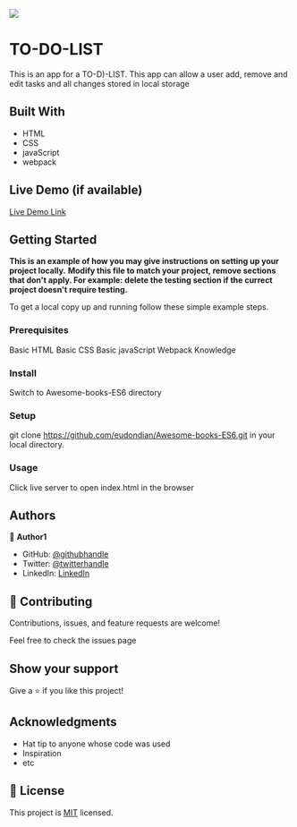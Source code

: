![](https://img.shields.io/badge/Microverse-blueviolet)

# TO-DO-LIST

This is an app for a TO-D)-LIST. This app can allow a user add, remove and edit tasks and all changes stored in local storage

## Built With

- HTML
- CSS
- javaScript
- webpack

## Live Demo (if available)

[Live Demo Link](https://livedemo.com)

## Getting Started

**This is an example of how you may give instructions on setting up your project locally.**
**Modify this file to match your project, remove sections that don't apply. For example: delete the testing section if the currect project doesn't require testing.**

To get a local copy up and running follow these simple example steps.

### Prerequisites

Basic HTML
Basic CSS
Basic javaScript
Webpack Knowledge

### Install

Switch to Awesome-books-ES6 directory

### Setup

git clone https://github.com/eudondian/Awesome-books-ES6.git in your local directory.

### Usage

Click live server to open index.html in the browser

## Authors

👤 **Author1**

- GitHub: [@githubhandle](https://github.com/eudondian)
- Twitter: [@twitterhandle](https://twitter.com/eudondian)
- LinkedIn: [LinkedIn](https://linkedin.com/in/esther-udondian-186849119/)

## 🤝 Contributing

Contributions, issues, and feature requests are welcome!

Feel free to check the issues page

## Show your support

Give a ⭐️ if you like this project!

## Acknowledgments

- Hat tip to anyone whose code was used
- Inspiration
- etc

## 📝 License

This project is [MIT](./MIT.md) licensed.
